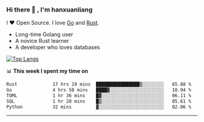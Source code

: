 ### Hi there 👋 , I'm hanxuanliang

<!--
**hanxuanliang/hanxuanliang** is a ✨ _special_ ✨ repository because its `README.md` (this file) appears on your GitHub profile.

Here are some ideas to get you started:

- 🔭 I’m currently working on ...
- 🌱 I’m currently learning ...
- 👯 I’m looking to collaborate on ...
- 🤔 I’m looking for help with ...
- 💬 Ask me about ...
- 📫 How to reach me: ...
- 😄 Pronouns: ...
- ⚡ Fun fact: ...
-->
I ❤ Open Source. I love [Go](https://golang.org) and [Rust](https://www.rust-lang.org/zh-CN/).

* Long-time Golang user
* A novice Rust learner
* A developer who loves databases

[![Top Langs](https://github-readme-stats.vercel.app/api?username=hanxuanliang&show_icons=true&count_private=true&line_height=40)](https://github.com/anuraghazra/github-readme-stats)

📊 **This week I spent my time on**
<!--START_SECTION:waka-->

```txt
Rust             17 hrs 19 mins  ████████████████▒░░░░░░░░   65.88 %
Go               4 hrs 58 mins   ████▓░░░░░░░░░░░░░░░░░░░░   18.94 %
TOML             1 hr 36 mins    █▓░░░░░░░░░░░░░░░░░░░░░░░   06.11 %
SQL              1 hr 28 mins    █▒░░░░░░░░░░░░░░░░░░░░░░░   05.61 %
Python           32 mins         ▓░░░░░░░░░░░░░░░░░░░░░░░░   02.06 %
```

<!--END_SECTION:waka-->

***
